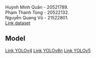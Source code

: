 Huỳnh Minh Quân - 20521789.  
Phạm Thanh Tùng - 20522132.  
Nguyễn Quang Vũ - 21522801.  
[Link dataset](https://drive.google.com/file/d/1HsOPz0KKXWklmxaf-4AdQsfAArqSSRdQ/view?usp=sharing)  
## Model  
[Link YOLOv4](https://drive.google.com/drive/folders/1C9N4f6MMJUJbe4VDAaHZ54Me60Cg4bFB?usp=sharing)
[Link YOLOv8n](https://drive.google.com/drive/folders/1bkkYsvS3vD2XLMvijOfX0oi-YPDbGGxK?usp=drive_link)
[Link YOLOv5](https://drive.google.com/drive/folders/1DdB2JLCkFPAvqs9vTpbH-GkEA2EaQj8Y?usp=sharing)
